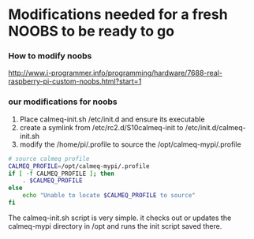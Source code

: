 # Modifications needed for a fresh NOOBS to be ready to go

### How to modify noobs
http://www.i-programmer.info/programming/hardware/7688-real-raspberry-pi-custom-noobs.html?start=1

### our modifications for noobs
1. Place calmeq-init.sh /etc/init.d and ensure its executable
2. create a symlink from /etc/rc2.d/S10calmeq-init to /etc/init.d/calmeq-init.sh
3. modify the /home/pi/.profile to source the /opt/calmeq-mypi/.profile

```bash
# source calmeq profile 
CALMEQ_PROFILE=/opt/calmeq-mypi/.profile
if [ -f CALMEQ_PROFILE ]; then
    . $CALMEQ_PROFILE
else
    echo "Unable to locate $CALMEQ_PROFILE to source"
fi
```

The calmeq-init.sh script is very simple. it checks out or updates the calmeq-mypi directory in /opt and runs the init script saved there.

